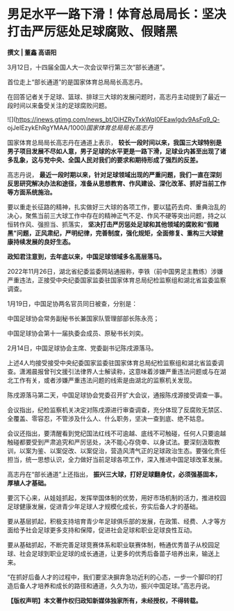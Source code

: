 # 男足水平一路下滑！体育总局局长：坚决打击严厉惩处足球腐败、假赌黑

**撰文 | 董鑫 高语阳**

3月12日，十四届全国人大一次会议举行第三次“部长通道”。

首位走上“部长通道”的是国家体育总局局长高志丹。

在回答记者关于足球、篮球、排球三大球的发展问题时，高志丹主动提到了最近一段时间以来备受关注的足球腐败问题。

![](https://inews.gtimg.com/news_bt/OiHZRyTxkWqI0FEawlgdv9AsFq9_Q-
ojJeIEzykEhRgYMAA/1000)_国家体育总局局长高志丹_

国家体育总局局长高志丹在通道上表示，
**较长一段时间以来，我国三大球特别是男子项目发展不尽如人意，男子足球的水平更是一路下滑，足球业内甚至出现了诸多乱象，这与党中央、全国人民对我们的要求和期待形成了强烈的反差。**

高志丹说，
**最近一段时期以来，针对足球领域出现的严重问题，我们一直在深刻反思研究解决办法和途径，准备从思想教育、作风建设、深化改革、抓好当前工作等方面系统施治。**

要以重走长征路的精神，扎实做好三大球的各项工作，要以猛药去疴、重典治乱的决心，聚焦当前三大球工作中存在的精神正气不足、作风不硬等突出问题，持之以恒转作风、强担当、抓落实，
**坚决打击严厉惩处足球和其他领域的腐败和“假赌黑”问题，正风肃纪，严明纪律，完善制度，强化规矩，全面修复、重构三大球健康持续发展的良好生态。**

**政知君注意到，去年底以来，中国足球领域多名高层落马。**

2022年11月26日，湖北省纪委监委网站通报称，李铁（前中国男足主教练）涉嫌严重违法，正接受中央纪委国家监委驻国家体育总局纪检监察组和湖北省监委监察调查。

1月19日，中国足协两名官员同日被查，分别是：

中国足球协会常务副秘书长兼国家队管理部部长陈永亮；

中国足球协会第十一届执委会成员、原秘书长刘奕。

2月14日，中国足球协会主席、党委副书记陈戌源落马。

上述4人均接受接受中央纪委国家监委驻国家体育总局纪检监察组和湖北省监委调查。潇湘晨报曾刊文援引法律界人士解读称，这意味着涉嫌严重违法问题或与在湖北工作有关，或者涉嫌严重违法问题的线索是由湖北的监察机关发现。

陈戌源落马第二天，中国足球协会党委召开扩大会议，通报陈戌源接受调查一事。

会议指出，纪检监察机关决定对陈戌源进行审查调查，充分体现了反腐败无禁区、全覆盖、零容忍，不管涉及什么人、什么职务，坚决一查到底、绝不姑息。

会议还指出，要清醒看到党纪国法红线不可逾越、底线不可触碰，任何人只要逾越触碰都要受到严肃追究和严厉惩处，决不能心存侥幸、以身试法。要深刻汲取教训，以案为鉴、以案促改、以案促治，营造风清气正的足球政治生态。要强化责任担当，统一思想认识，全力做好当前足球各项工作，深入推进中国足球改革发展。

高志丹在“部长通道”上还指出， **振兴三大球，打好足球翻身仗，必须强基固本，厚植人才基础。**

要沉下心来，从娃娃抓起，发挥举国体制的优势，用好市场机制的活力，推进校园足球健康发展，促进青少年足球人才规模化成长，夯实后备人才的基础。

要从基层抓起，积极支持培育青少年足球俱乐部的发展，在政策、经费、人才等方面给予社会足球更多支持和保障，促进社会足球和职业足球良性互动。

要从基础抓起，不断完善足球竞赛体系和职业联赛体制，畅通优秀苗子从校园足球、社会足球到职业足球的成长通道，让更多的优秀后备苗子培养出来，输送上来。

“在抓好后备人才的过程中，我们要坚决摒弃急功近利的心态，一步一个脚印的打造后备人才培养和成长的路径和通道，久久为功，振兴中国足球。”高志丹说。

**【版权声明】本文著作权归政知新媒体独家所有，未经授权，不得转载。**

